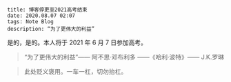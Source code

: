 ```
title: 博客停更至2021高考结束
date: 2020.08.07 02:07
tags: Note Blog
description: “为了更伟大的利益”
```

是的，是的。本人将于 2021 年 6 月 7 日参加高考。

> “为了更伟大的利益”—— 阿不思·邓布利多 ——《哈利·波特》—— J.K.罗琳

> 此处贬义褒用。一车一杠，切勿抬杠。
